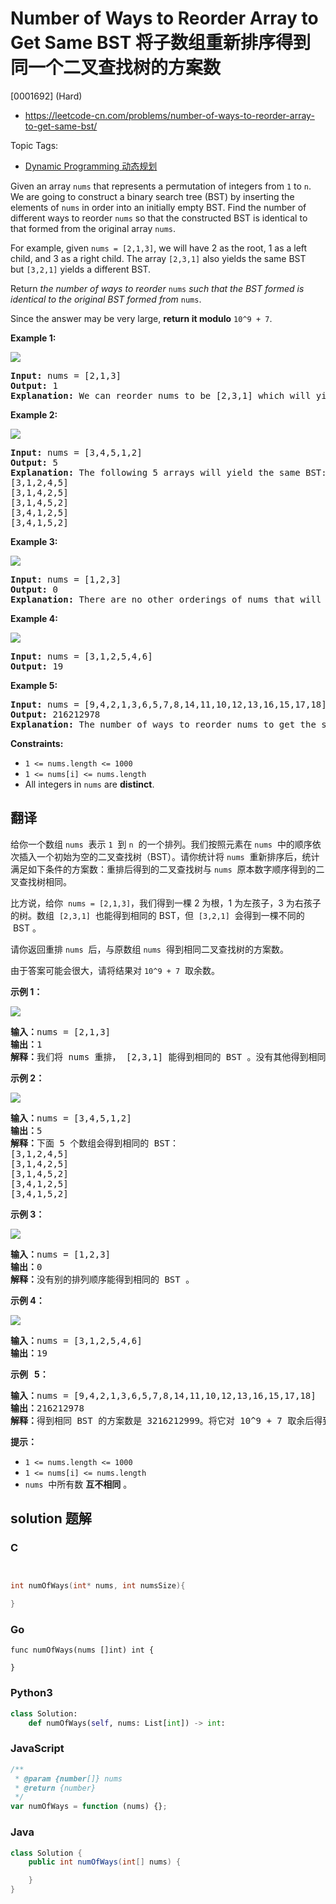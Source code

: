 # Number of Ways to Reorder Array to Get Same BST 将子数组重新排序得到同一个二叉查找树的方案数

[0001692] (Hard)

- https://leetcode-cn.com/problems/number-of-ways-to-reorder-array-to-get-same-bst/

Topic Tags:

- [Dynamic Programming 动态规划](https://leetcode-cn.com/tag/dynamic-programming/)

Given an array `nums` that represents a permutation of integers from `1` to `n`. We are going to construct a binary search tree (BST) by inserting the elements of `nums` in order into an initially empty BST. Find the number of different ways to reorder `nums` so that the constructed BST is identical to that formed from the original array `nums`.

For example, given `nums = [2,1,3]`, we will have 2 as the root, 1 as a left child, and 3 as a right child. The array `[2,3,1]` also yields the same BST but `[3,2,1]` yields a different BST.

Return *the number of ways to reorder* `nums` *such that the BST formed is identical to the original BST formed from* `nums`.

Since the answer may be very large, **return it modulo** `10^9 + 7`.

**Example 1:**

![](https://assets.leetcode.com/uploads/2020/08/12/bb.png)

<pre><strong>Input:</strong> nums = [2,1,3]
<strong>Output:</strong> 1
<strong>Explanation: </strong>We can reorder nums to be [2,3,1] which will yield the same BST. There are no other ways to reorder nums which will yield the same BST.
</pre>

**Example 2:**

**![](https://assets.leetcode.com/uploads/2020/08/12/ex1.png)**

<pre><strong>Input:</strong> nums = [3,4,5,1,2]
<strong>Output:</strong> 5
<b>Explanation: </b>The following 5 arrays will yield the same BST: 
[3,1,2,4,5]
[3,1,4,2,5]
[3,1,4,5,2]
[3,4,1,2,5]
[3,4,1,5,2]
</pre>

**Example 3:**

**![](https://assets.leetcode.com/uploads/2020/08/12/ex4.png)**

<pre><strong>Input:</strong> nums = [1,2,3]
<strong>Output:</strong> 0
<strong>Explanation: </strong>There are no other orderings of nums that will yield the same BST.
</pre>

**Example 4:**

**![](https://assets.leetcode.com/uploads/2020/08/12/abc.png)**

<pre><strong>Input:</strong> nums = [3,1,2,5,4,6]
<strong>Output:</strong> 19
</pre>

**Example 5:**

<pre><strong>Input:</strong> nums = [9,4,2,1,3,6,5,7,8,14,11,10,12,13,16,15,17,18]
<strong>Output:</strong> 216212978
<strong>Explanation: </strong>The number of ways to reorder nums to get the same BST is 3216212999. Taking this number modulo 10^9 + 7 gives 216212978.
</pre>

**Constraints:**

- `1 <= nums.length <= 1000`
- `1 <= nums[i] <= nums.length`
- All integers in `nums` are **distinct**.

## 翻译

给你一个数组 `nums`  表示 `1`  到 `n`  的一个排列。我们按照元素在 `nums`  中的顺序依次插入一个初始为空的二叉查找树（BST）。请你统计将 `nums`  重新排序后，统计满足如下条件的方案数：重排后得到的二叉查找树与 `nums`  原本数字顺序得到的二叉查找树相同。

比方说，给你  `nums = [2,1,3]`，我们得到一棵 2 为根，1 为左孩子，3 为右孩子的树。数组  `[2,3,1]`  也能得到相同的 BST，但  `[3,2,1]`  会得到一棵不同的  BST 。

请你返回重排 `nums`  后，与原数组 `nums`  得到相同二叉查找树的方案数。

由于答案可能会很大，请将结果对 `10^9 + 7`  取余数。

**示例 1：**

![](https://assets.leetcode-cn.com/aliyun-lc-upload/uploads/2020/08/30/bb.png)

<pre><strong>输入：</strong>nums = [2,1,3]
<strong>输出：</strong>1
<strong>解释：</strong>我们将 nums 重排， [2,3,1] 能得到相同的 BST 。没有其他得到相同 BST 的方案了。
</pre>

**示例 2：**

**![](https://assets.leetcode-cn.com/aliyun-lc-upload/uploads/2020/08/30/ex1.png)**

<pre><strong>输入：</strong>nums = [3,4,5,1,2]
<strong>输出：</strong>5
<strong>解释：</strong>下面 5 个数组会得到相同的 BST：
[3,1,2,4,5]
[3,1,4,2,5]
[3,1,4,5,2]
[3,4,1,2,5]
[3,4,1,5,2]
</pre>

**示例 3：**

**![](https://assets.leetcode-cn.com/aliyun-lc-upload/uploads/2020/08/30/ex4.png)**

<pre><strong>输入：</strong>nums = [1,2,3]
<strong>输出：</strong>0
<strong>解释：</strong>没有别的排列顺序能得到相同的 BST 。
</pre>

**示例 4：**

**![](https://assets.leetcode-cn.com/aliyun-lc-upload/uploads/2020/08/30/abc.png)**

<pre><strong>输入：</strong>nums = [3,1,2,5,4,6]
<strong>输出：</strong>19
</pre>

**示例   5：**

<pre><strong>输入：</strong>nums = [9,4,2,1,3,6,5,7,8,14,11,10,12,13,16,15,17,18]
<strong>输出：</strong>216212978
<strong>解释：</strong>得到相同 BST 的方案数是 3216212999。将它对 10^9 + 7 取余后得到 216212978。
</pre>

**提示：**

- `1 <= nums.length <= 1000`
- `1 <= nums[i] <= nums.length`
- `nums`  中所有数 **互不相同** 。

## solution 题解

### C

```c


int numOfWays(int* nums, int numsSize){

}
```

### Go

```golang
func numOfWays(nums []int) int {

}
```

### Python3

```python
class Solution:
    def numOfWays(self, nums: List[int]) -> int:
```

### JavaScript

```javascript
/**
 * @param {number[]} nums
 * @return {number}
 */
var numOfWays = function (nums) {};
```

### Java

```java
class Solution {
    public int numOfWays(int[] nums) {

    }
}
```
